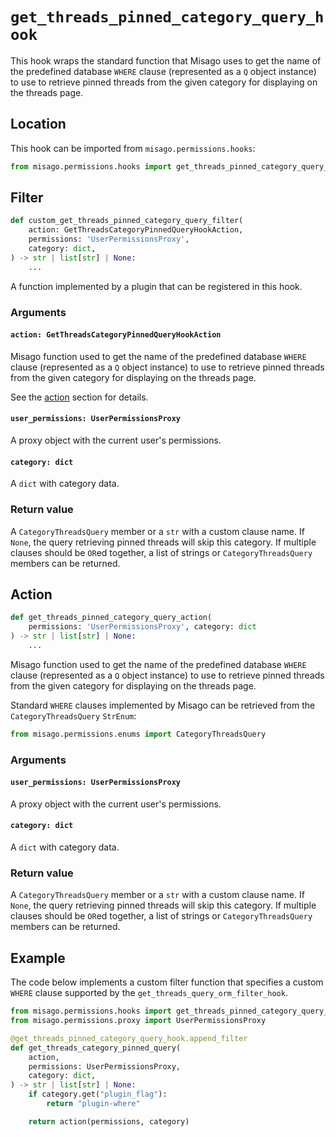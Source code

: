 # `get_threads_pinned_category_query_hook`

This hook wraps the standard function that Misago uses to get the name of the predefined database `WHERE` clause (represented as a `Q` object instance) to use to retrieve pinned threads from the given category for displaying on the threads page.


## Location

This hook can be imported from `misago.permissions.hooks`:

```python
from misago.permissions.hooks import get_threads_pinned_category_query_hook
```


## Filter

```python
def custom_get_threads_pinned_category_query_filter(
    action: GetThreadsCategoryPinnedQueryHookAction,
    permissions: 'UserPermissionsProxy',
    category: dict,
) -> str | list[str] | None:
    ...
```

A function implemented by a plugin that can be registered in this hook.


### Arguments

#### `action: GetThreadsCategoryPinnedQueryHookAction`

Misago function used to get the name of the predefined database `WHERE` clause (represented as a `Q` object instance) to use to retrieve pinned threads from the given category for displaying on the threads page.

See the [action](#action) section for details.


#### `user_permissions: UserPermissionsProxy`

A proxy object with the current user's permissions.


#### `category: dict`

A `dict` with category data.


### Return value

A `CategoryThreadsQuery` member or a `str` with a custom clause name. If `None`, the query retrieving pinned threads will skip this category. If multiple clauses should be `OR`ed together, a list of strings or `CategoryThreadsQuery` members can be returned.


## Action

```python
def get_threads_pinned_category_query_action(
    permissions: 'UserPermissionsProxy', category: dict
) -> str | list[str] | None:
    ...
```

Misago function used to get the name of the predefined database `WHERE` clause (represented as a `Q` object instance) to use to retrieve pinned threads from the given category for displaying on the threads page.

Standard `WHERE` clauses implemented by Misago can be retrieved from the `CategoryThreadsQuery` `StrEnum`:

```python
from misago.permissions.enums import CategoryThreadsQuery
```


### Arguments

#### `user_permissions: UserPermissionsProxy`

A proxy object with the current user's permissions.


#### `category: dict`

A `dict` with category data.


### Return value

A `CategoryThreadsQuery` member or a `str` with a custom clause name. If `None`, the query retrieving pinned threads will skip this category. If multiple clauses should be `OR`ed together, a list of strings or `CategoryThreadsQuery` members can be returned.


## Example

The code below implements a custom filter function that specifies a custom `WHERE` clause supported by the `get_threads_query_orm_filter_hook`.

```python
from misago.permissions.hooks import get_threads_pinned_category_query_hook
from misago.permissions.proxy import UserPermissionsProxy

@get_threads_pinned_category_query_hook.append_filter
def get_threads_category_pinned_query(
    action,
    permissions: UserPermissionsProxy,
    category: dict,
) -> str | list[str] | None:
    if category.get("plugin_flag"):
        return "plugin-where"

    return action(permissions, category)
```